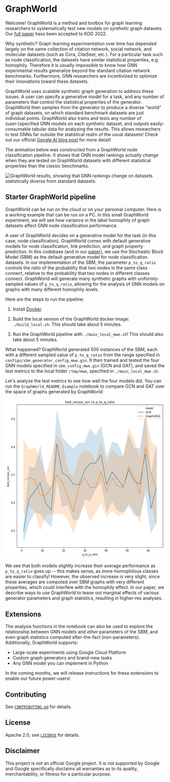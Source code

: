 # GraphWorld

Welcome! GraphWorld is a method and
toolbox for graph learning researchers to systematically test new models on
*synthetic* graph datasets. Our [full paper](https://arxiv.org/abs/2203.00112)
hass been accepted to KDD 2022.

Why synthetic?
Graph learning experimentation over time has depended largely on the same
collection of citation network, social network, and molecular datasets (such
as Cora, CiteSeer, etc.). For a particular task such as node classification,
the datasets have similar statistical properties, e.g. homophily. Therefore it
is usually impossible to know how GNN experimental results generalize beyond the
standard citation network benchmarks. Furthermore, GNN researchers are
incentivized to optimize their innovations toward these datasets.

GraphWorld uses scalable synthetic graph generation to address these issues. A
user can specify a generative model for a task, and any number of parameters
that control the statistical properties of the generator. GraphWorld then
samples from the generator to produce a diverse "world" of graph datasets, on
which standard benchmark datasets are just individual points. GraphWorld also
trains and tests any number of (user-)specified GNN models on each synthetic
dataset, and outputs easily-consumable tabular data for analyzing the results.
This allows researchers to test GNNs far outside the statistical realm of the
usual datasets! Check out our official [Google AI blog post](goo.gle/3wdl8rU)
for more detail!

The animation below was constructed from a GraphWorld node classification
pipeline. It shows that GNN model rankings actually *change* when they are
tested on GraphWorld datasets with different statistical properties than the classic
benchmarks.

![GraphWorld results, showing that GNN rankings change on datasets statistically diverse from standard datasets.](./assets/nc_results.gif)

## Starter GraphWorld pipeline

GraphWorld can be run on the cloud or on your personal computer. Here is a
 working example that can be run on a PC. In this small GraphWorld
experiment, we will see how variance in the label homophily of graph datasets
affect GNN node classification performance.

A user of GraphWorld decides on a generative model for
the task (in this case, node classification). GraphWorld comes with default
generative models for node classification, link prediction, and graph property
prediction. In this codebase (and in our
[paper](https://arxiv.org/abs/2203.00112)), we use the Stochastic Block Model
(SBM) as the default generative model for node classification datasets. In our
implementation of  the SBM, the parameter `p_to_q_ratio` controls the *ratio* of
the probability that two nodes in the same class connect, relative to the
probability that two nodes in different classes connect. GraphWorld will
generate many synthetic graphs with uniformly-sampled values of `p_to_q_ratio`,
allowing for the analysis of GNN models on graphs with many different homophily
levels.

Here are the steps to run the pipeline:

1. Install [Docker](https://www.docker.com/).

2. Build the local version of the GraphWorld docker image: `./build_local.sh`.
   This should take about 5 minutes.

3. Run the GraphWorld pipeline with `./main_local_mwe.sh`! This should also take
   about 5 minutes.
   
What happened? GraphWorld generated 500 instances of the SBM, each with a
different sampled value of `p_to_q_ratio` from the range specified in
`configs/sbm_generator_config_mwe.gin`. It then trained and tested the four
GNN models specified in `sbm_config_mwe.gin` (GCN and GAT), and saved the test
metrics to  the local folder `/tmp/mwe`, specified in `./main_local_mwe.sh`.

Let's analyze the test metrics to see how well the four models did. You can run
the `GraphWorld_README_Example` notebook to compare GCN and GAT over the space
of graphs generated by GraphWorld:

![GraphWorld README example results.](./assets/graphworld_mwe_result.png)

We see that both models slightly increase their
average performance as `p_to_q_ratio` goes up -- this makes sense,
as more-homophilous classes are easier to classify! However, the observed
increase is very slight, since these averages are computed over SBM graphs
with very different properties, which could interfere with the homophily
effect. In our paper, we describe ways to use GraphWorld to tease out
marginal effects of various generator parameters and graph statistics,
resulting in higher-res analyses.


## Extensions
The analysis functions in the notebook can also be used to explore the
relationship between GNN models and *other* parameters of the SBM, and even
graph statistics computed after-the-fact (non-parameters). Additionally,
GraphWorld supports:

* Large-scale experiments using Google Cloud Platform
* Custom graph generators and brand-new tasks
* Any GNN model you can implement in Python

In the coming months, we will release instructions for these extensions to
enable our future power-users!

## Contributing

See [`CONTRIBUTING.md`](CONTRIBUTING.md) for details.

## License

Apache 2.0; see [`LICENSE`](LICENSE) for details.

## Disclaimer

This project is not an official Google project. It is not supported by
Google and Google specifically disclaims all warranties as to its quality,
merchantability, or fitness for a particular purpose.
